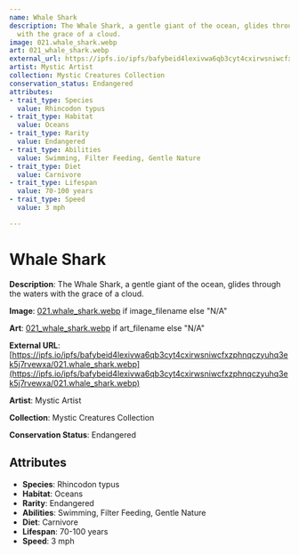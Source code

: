 ```yaml
---
name: Whale Shark
description: The Whale Shark, a gentle giant of the ocean, glides through the waters
  with the grace of a cloud.
image: 021.whale_shark.webp
art: 021_whale_shark.webp
external_url: https://ipfs.io/ipfs/bafybeid4lexivwa6qb3cyt4cxirwsniwcfxzphnqczyuhq3ek5j7rvewxa/021.whale_shark.webp
artist: Mystic Artist
collection: Mystic Creatures Collection
conservation_status: Endangered
attributes:
- trait_type: Species
  value: Rhincodon typus
- trait_type: Habitat
  value: Oceans
- trait_type: Rarity
  value: Endangered
- trait_type: Abilities
  value: Swimming, Filter Feeding, Gentle Nature
- trait_type: Diet
  value: Carnivore
- trait_type: Lifespan
  value: 70-100 years
- trait_type: Speed
  value: 3 mph

---
```


# Whale Shark

**Description**: The Whale Shark, a gentle giant of the ocean, glides through the waters with the grace of a cloud.

**Image**: [021.whale_shark.webp](./021.whale_shark.webp) if image_filename else "N/A"

**Art**: [021_whale_shark.webp](./021_whale_shark.webp) if art_filename else "N/A"

**External URL**: [https://ipfs.io/ipfs/bafybeid4lexivwa6qb3cyt4cxirwsniwcfxzphnqczyuhq3ek5j7rvewxa/021.whale_shark.webp](https://ipfs.io/ipfs/bafybeid4lexivwa6qb3cyt4cxirwsniwcfxzphnqczyuhq3ek5j7rvewxa/021.whale_shark.webp)

**Artist**: Mystic Artist

**Collection**: Mystic Creatures Collection

**Conservation Status**: Endangered

## Attributes
- **Species**: Rhincodon typus
- **Habitat**: Oceans
- **Rarity**: Endangered
- **Abilities**: Swimming, Filter Feeding, Gentle Nature
- **Diet**: Carnivore
- **Lifespan**: 70-100 years
- **Speed**: 3 mph
